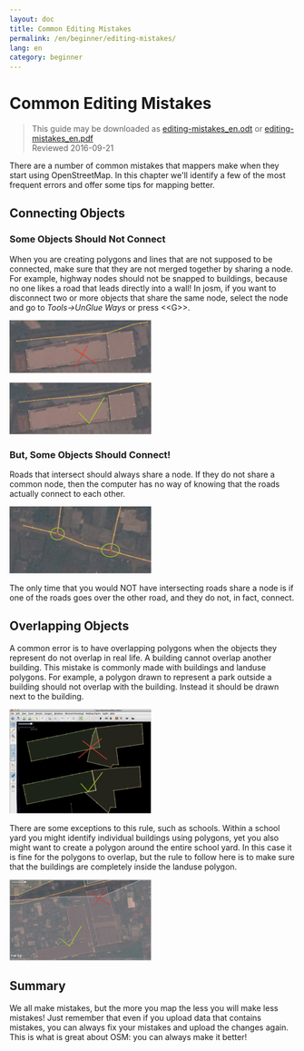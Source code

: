 ```yaml
---
layout: doc
title: Common Editing Mistakes
permalink: /en/beginner/editing-mistakes/
lang: en
category: beginner
---
```


Common Editing Mistakes
====================================

> This guide may be downloaded as [editing-mistakes_en.odt](/files/editing-mistakes_en.odt) or [editing-mistakes_en.pdf](/files/editing-mistakes_en.pdf)  
> Reviewed 2016-09-21  

There are a number of common mistakes that mappers make when they start using OpenStreetMap. In this chapter we'll identify a few of the most frequent errors and offer some tips for mapping better.  

Connecting Objects
-------------------

### Some Objects Should Not Connect

When you are creating polygons and lines that are not supposed to be connected, make sure that they are not merged together by sharing a node.  For example, highway nodes should not be snapped to buildings, because no one likes a road that leads directly into a wall!  In josm, if you want to disconnect two or more objects that share the same node, select the node and go to *Tools->UnGlue Ways* or press \<\<G\>\>.  

![Road and building nodes are connected - NO][]

![Roads Building nodes are disconnected - YES][]

### But, Some Objects Should Connect!

Roads that intersect should always share a node. If they do not share a common node, then the computer has no way of knowing that the roads actually connect
to each other.  

![Intersecting roads should share nodes][]

The only time that you would NOT have intersecting roads share a node is if one of the roads goes over the other road, and they do not, in fact, connect.  

Overlapping Objects
--------------------

A common error is to have overlapping polygons when the objects they represent do not overlap in real life. A building cannot overlap another building. This mistake is commonly made with buildings and landuse polygons. For example, a polygon drawn to represent a park outside a building should not overlap with the building. Instead it should be drawn next to the building.  

![Correcting building overlaps][]

There are some exceptions to this rule, such as schools.  Within a school yard you might identify individual buildings using polygons, yet you also might want to create a polygon around the entire school yard. In this case it is fine for the polygons to overlap, but the rule to follow here is to make sure that the buildings are completely inside the landuse polygon.  

![Correcting building landuse][]

Summary
--------

We all make mistakes, but the more you map the less you will make less mistakes! Just remember that even if you upload data that contains mistakes, you can always fix your mistakes and upload the changes again. This is what is great about OSM: you can always make it better!  


[Road and building nodes are connected - NO]: /images/beginner/road-building-no.png
[Roads Building nodes are disconnected - YES]: /images/beginner/road-building-yes.png
[Intersecting roads should share nodes]: /images/beginner/road-connecting-nodes.png
[Correcting building overlaps]: /images/beginner/building-overlap.png
[Correcting building landuse]: /images/beginner/building-landuse.png